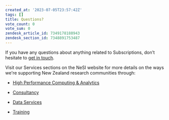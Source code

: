 ```yaml
---
created_at: '2023-07-05T23:57:42Z'
tags: []
title: Questions?
vote_count: 0
vote_sum: 0
zendesk_article_id: 7349178188943
zendesk_section_id: 7348891753487
---
```


If you have any questions about anything related to Subscriptions, don’t
hesitate to [get in touch](mailto:info@nesi.org.nz).

Visit our Services sections on the NeSI website for more details on the
ways we're supporting New Zealand research communities through:

- [High Performance Computing & Analytics](https://www.nesi.org.nz/services/high-performance-computing-and-data-analytics)

- [Consultancy](https://www.nesi.org.nz/services/consultancy)

- [Data Services](https://www.nesi.org.nz/services/data-services)

- [Training](https://www.nesi.org.nz/services/training)

